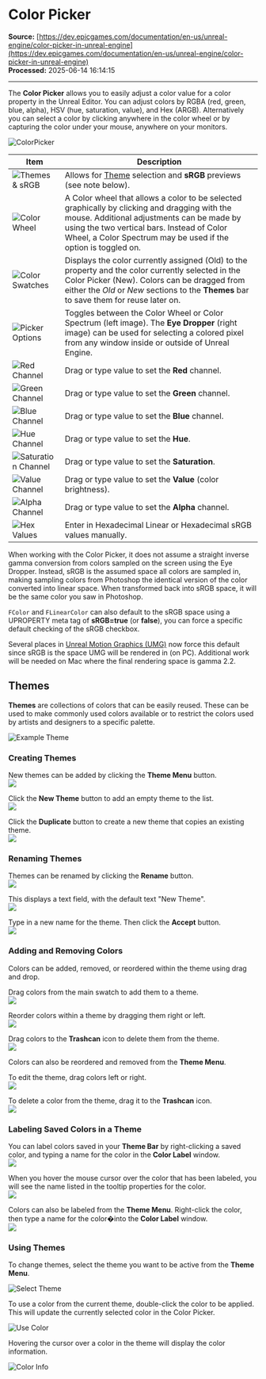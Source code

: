 # Color Picker

**Source:** [https://dev.epicgames.com/documentation/en-us/unreal-engine/color-picker-in-unreal-engine](https://dev.epicgames.com/documentation/en-us/unreal-engine/color-picker-in-unreal-engine)  
**Processed:** 2025-06-14 16:14:15

---

The **Color Picker** allows you to easily adjust a color value for a color property in the Unreal Editor. You can adjust colors by RGBA (red, green, blue, alpha), HSV (hue, saturation, value), and Hex (ARGB). Alternatively you can select a color by clicking anywhere in the color wheel or by capturing the color under your mouse, anywhere on your monitors.

![ColorPicker](https://d1iv7db44yhgxn.cloudfront.net/documentation/images/133be832-2f5a-4b04-909e-61110329e5a5/colorpicker.png)

| Item | Description |
| --- | --- |
| ![Themes & sRGB](https://d1iv7db44yhgxn.cloudfront.net/documentation/images/5066fabe-458c-4e8a-924f-a5a50ccdf9e3/themesrgb.png) | Allows for [Theme](/documentation/en-us/unreal-engine/color-picker-in-unreal-engine#themes) selection and **sRGB** previews (see note below). |
| ![Color Wheel](https://d1iv7db44yhgxn.cloudfront.net/documentation/images/c6ab21b0-9f44-4974-ba31-e9aad434ba80/colorwheel.png) | A Color wheel that allows a color to be selected graphically by clicking and dragging with the mouse. Additional adjustments can be made by using the two vertical bars. Instead of Color Wheel, a Color Spectrum may be used if the option is toggled on. |
| ![Color Swatches](https://d1iv7db44yhgxn.cloudfront.net/documentation/images/39e7c1da-b8cd-4dd3-829a-56cd7635deac/colorswatches.png) | Displays the color currently assigned (Old) to the property and the color currently selected in the Color Picker (New). Colors can be dragged from either the *Old* or *New* sections to the **Themes** bar to save them for reuse later on. |
| ![Picker Options](https://d1iv7db44yhgxn.cloudfront.net/documentation/images/60479a61-4749-47f3-9660-efbacc2772f1/coloroptions.png) | Toggles between the Color Wheel or Color Spectrum (left image). The **Eye Dropper** (right image) can be used for selecting a colored pixel from any window inside or outside of Unreal Engine. |
| ![Red Channel](https://d1iv7db44yhgxn.cloudfront.net/documentation/images/85e0d5b1-317b-47ed-b87c-cfb71c17605b/redchannel.png) | Drag or type value to set the **Red** channel. |
| ![Green Channel](https://d1iv7db44yhgxn.cloudfront.net/documentation/images/1f8c2343-b2c8-444b-af3b-0184f83e9e84/greenchannel.png) | Drag or type value to set the **Green** channel. |
| ![Blue Channel](https://d1iv7db44yhgxn.cloudfront.net/documentation/images/2c742129-48e3-4982-abc7-f5eb1824e289/bluechannel.png) | Drag or type value to set the **Blue** channel. |
| ![Hue Channel](https://d1iv7db44yhgxn.cloudfront.net/documentation/images/2265b54b-8606-4da8-8b1d-63eb738925c5/huechannel.png) | Drag or type value to set the **Hue**. |
| ![Saturation Channel](https://d1iv7db44yhgxn.cloudfront.net/documentation/images/92b68d1d-3cd7-4eb9-b87f-ae23cca75c04/saturationchannel.png) | Drag or type value to set the **Saturation**. |
| ![Value Channel](https://d1iv7db44yhgxn.cloudfront.net/documentation/images/68498f62-dbb8-4e51-93a2-f36790419bdd/valuechannel.png) | Drag or type value to set the **Value** (color brightness). |
| ![Alpha Channel](https://d1iv7db44yhgxn.cloudfront.net/documentation/images/2b6422e7-bb49-4f3d-9852-b81ef93fb863/alphachannel.png) | Drag or type value to set the **Alpha** channel. |
| ![Hex Values](https://d1iv7db44yhgxn.cloudfront.net/documentation/images/2868eaa3-3e6d-46ed-b32a-d4adbe7af89d/hexvalues.png) | Enter in Hexadecimal Linear or Hexadecimal sRGB values manually. |

When working with the Color Picker, it does not assume a straight inverse gamma conversion from colors sampled on the screen using the Eye Dropper. Instead, sRGB is the assumed space all colors are sampled in, making sampling colors from Photoshop the identical version of the color converted into linear space. When transformed back into sRGB space, it will be the same color you saw in Photoshop.

`FColor` and `FLinearColor` can also default to the sRGB space using a UPROPERTY meta tag of **sRGB=true** (or **false**), you can force a specific default checking of the sRGB checkbox.

Several places in [Unreal Motion Graphics (UMG)](/documentation/en-us/unreal-engine/creating-user-interfaces-with-umg-and-slate-in-unreal-engine) now force this default since sRGB is the space UMG will be rendered in (on PC). Additional work will be needed on Mac where the final rendering space is gamma 2.2.

## Themes

**Themes** are collections of colors that can be easily reused. These can be used to make commonly used colors available or to restrict the colors used by artists and designers to a specific palette.

![Example Theme](https://d1iv7db44yhgxn.cloudfront.net/documentation/images/93a65e09-6f68-48a9-8a31-ffc234126635/theme_spring.png)

### Creating Themes

New themes can be added by clicking the **Theme Menu** button.  
![](https://d1iv7db44yhgxn.cloudfront.net/documentation/images/77a220b8-5f3e-4146-8fce-2577d22944e0/thememenubutton.png)

Click the **New Theme** button to add an empty theme to the list.  
![](https://d1iv7db44yhgxn.cloudfront.net/documentation/images/812aab91-baa4-4899-8839-ee6124bdd532/newtheme_2.png)

Click the **Duplicate** button to create a new theme that copies an existing theme.  
![](https://d1iv7db44yhgxn.cloudfront.net/documentation/images/ad86645d-df0c-4333-92b6-37eee79fb106/theme_duplicate.png)

### Renaming Themes

Themes can be renamed by clicking the **Rename** button.  
![](https://d1iv7db44yhgxn.cloudfront.net/documentation/images/5d4e8b15-44c1-4c83-a218-6bf431bfd22e/theme_rename.png)

This displays a text field, with the default text "New Theme".  
![](https://d1iv7db44yhgxn.cloudfront.net/documentation/images/c249b101-62d1-4868-a674-9485e4804133/theme_rename_editbox.png)

Type in a new name for the theme. Then click the **Accept** button.  
![](https://d1iv7db44yhgxn.cloudfront.net/documentation/images/317ce134-0305-4599-8a4e-3042114afa91/theme_rename_newname.png)

### Adding and Removing Colors

Colors can be added, removed, or reordered within the theme using drag and drop.

Drag colors from the main swatch to add them to a theme.  
![](https://d1iv7db44yhgxn.cloudfront.net/documentation/images/f21560ce-421c-4aad-b5f6-eab77baa7c69/theme_add_color.png)

Reorder colors within a theme by dragging them right or left.  
![](https://d1iv7db44yhgxn.cloudfront.net/documentation/images/daec98da-7196-4e83-823c-41cf6b0ef55e/theme_edit.png)

Drag colors to the **Trashcan** icon to delete them from the theme.  
![](https://d1iv7db44yhgxn.cloudfront.net/documentation/images/29e29abd-cd9e-4313-9882-f572874cdbbe/theme_edit_color_delete.png)

Colors can also be reordered and removed from the **Theme Menu**.

To edit the theme, drag colors left or right.  
![](https://d1iv7db44yhgxn.cloudfront.net/documentation/images/30ac2a33-e68d-45c6-b6b1-81b1ef23714c/theme_menu_edit.png)

To delete a color from the theme, drag it to the **Trashcan** icon.  
![](https://d1iv7db44yhgxn.cloudfront.net/documentation/images/5dfe710f-8009-4a85-86cf-dd5790be2080/theme_menu_delete.png)

### Labeling Saved Colors in a Theme

You can label colors saved in your **Theme Bar** by right-clicking a saved color, and typing a name for the color in the **Color Label** window.  
![](https://d1iv7db44yhgxn.cloudfront.net/documentation/images/03a8bcec-b472-421b-b285-7948942ed37b/colorlabel-2.png)

When you hover the mouse cursor over the color that has been labeled, you will see the name listed in the tooltip properties for the color.  
![](https://d1iv7db44yhgxn.cloudfront.net/documentation/images/32adf2db-9cc1-4953-a8d7-8cbdfb82a1d5/colorlabel-3.png)

Colors can also be labeled from the **Theme Menu**. Right-click the color, then type a name for the color�into the **Color Label** window.  
![](https://d1iv7db44yhgxn.cloudfront.net/documentation/images/e5ffaf2d-3d6f-4fc2-b38e-d7fb741c0be2/colorlabel-4.png)

### Using Themes

To change themes, select the theme you want to be active from the **Theme Menu**.

![Select Theme](https://d1iv7db44yhgxn.cloudfront.net/documentation/images/f3983f64-c4be-4a6b-8779-8e9140274cad/theme_select.png)

To use a color from the current theme, double-click the color to be applied. This will update the currently selected color in the Color Picker.

![Use Color](https://d1iv7db44yhgxn.cloudfront.net/documentation/images/f0f72814-7139-420f-bcbb-bfae620c7655/theme_use_color.png)

Hovering the cursor over a color in the theme will display the color information.

![Color Info](https://d1iv7db44yhgxn.cloudfront.net/documentation/images/c0e62b53-774d-42fe-be35-df6a18797fea/theme_color_info.png)